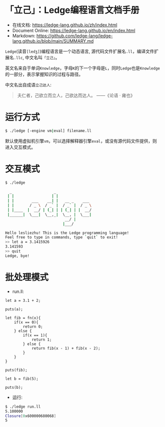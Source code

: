 # 「立己」：Ledge编程语言文档手册

- 在线文档: https://ledge-lang.github.io/zh/index.html
- Document Online: https://ledge-lang.github.io/en/index.html
- Markdown: https://github.com/ledge-lang/ledge-lang.github.io/blob/main/SUMMARY.md

`Ledge`(读音`[ledʒ]`)编程语言是一个动态语言, 源代码文件扩展名`.ll`，编译文件扩展名`.llc`, 中文名叫`「立己」`。

英文名来自于单词`Knowledge`，字母`K`的下一个字母是`L`，同时`Ledge`也是`Knowledge`的一部分，表示掌握知识的过程与路径。

中文名出自成语`立己达人`:

> 夫仁者，己欲立而立人，己欲达而达人。  ——《论语 · 雍也》


# 运行方式

```bash
$ ./ledge [-engine vm|eval] filename.ll
```

默认使用虚拟机引擎`vm`，可以选择解释器引擎`eval`，或没有源代码文件提供，则进入交互模式。

# 交互模式

```bash
$ ./ledge

  _                   _
 | |                 | |
 | |        ___    __| |   __ _    ___
 | |       / _ \  / _` |  / _` |  / _ \
 | |____  |  __/ | (_| | | (_| | |  __/
 |______|  \___|  \__,_|  \__, |  \___|
                           __/ |
                          |___/

Hello lesliezhu! This is the Ledge programming language!
Feel free to type in commands, type `quit` to exit!
>> let a = 3.1415926
3.141593
>> quit
Ledge, bye!
```

# 批处理模式

- run.ll:

```
let a = 3.1 + 2;

puts(a);

let fib = fn(x){
	if(x == 0){
		return 0;
	} else {
		if(x == 1){
			return 1;
		} else {
			return fib(x - 1) + fib(x - 2);
		}
	}
}

puts(fib);

let b = fib(5);

puts(b);
```

- 运行:

```bash
$ ./ledge run.ll
5.100000
Closure[0x600000680068]
5
```

